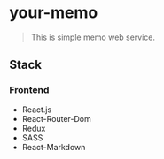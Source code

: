 # your-memo
> This is simple memo web service.

## Stack

### Frontend
- React.js
- React-Router-Dom
- Redux
- SASS
- React-Markdown